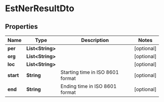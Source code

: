 # EstNerResultDto

## Properties
Name | Type | Description | Notes
------------ | ------------- | ------------- | -------------
**per** | **List&lt;String&gt;** |  |  [optional]
**org** | **List&lt;String&gt;** |  |  [optional]
**loc** | **List&lt;String&gt;** |  |  [optional]
**start** | **String** | Starting time in ISO 8601 format |  [optional]
**end** | **String** | Ending time in ISO 8601 format |  [optional]
